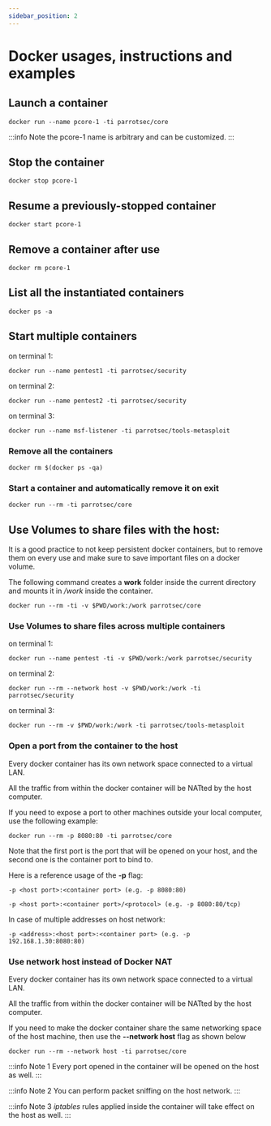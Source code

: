 ```yaml
---
sidebar_position: 2
---
```


# Docker usages, instructions and examples 

## Launch a container

    docker run --name pcore-1 -ti parrotsec/core

:::info Note
  the pcore-1 name is arbitrary and can be customized.
:::

## Stop the container

    docker stop pcore-1

## Resume a previously-stopped container

    docker start pcore-1

## Remove a container after use

    docker rm pcore-1

## List all the instantiated containers

    docker ps -a

## Start multiple containers

on terminal 1:

    docker run --name pentest1 -ti parrotsec/security

on terminal 2: 
    
    docker run --name pentest2 -ti parrotsec/security

on terminal 3: 
    
    docker run --name msf-listener -ti parrotsec/tools-metasploit

### Remove all the containers

    docker rm $(docker ps -qa)

### Start a container and automatically remove it on exit

    docker run --rm -ti parrotsec/core

## Use Volumes to share files with the host:

It is a good practice to not keep persistent docker containers, but to remove them on every use and make sure to save important files on a docker volume.

The following command creates a **work** folder inside the current directory and mounts it in */work* inside the container.

    docker run --rm -ti -v $PWD/work:/work parrotsec/core

### Use Volumes to share files across multiple containers

on terminal 1:

    docker run --name pentest -ti -v $PWD/work:/work parrotsec/security

on terminal 2: 

    docker run --rm --network host -v $PWD/work:/work -ti parrotsec/security

on terminal 3: 
    
    docker run --rm -v $PWD/work:/work -ti parrotsec/tools-metasploit

### Open a port from the container to the host

Every docker container has its own network space connected to a virtual LAN.

All the traffic from within the docker container will be NATted by the host computer.

If you need to expose a port to other machines outside your local computer, use the following example:

    docker run --rm -p 8080:80 -ti parrotsec/core

Note that the first port is the port that will be opened on your host, and the second one is the container port to bind to.

Here is a reference usage of the **-p** flag:

    -p <host port>:<container port> (e.g. -p 8080:80)

    -p <host port>:<container port>/<protocol> (e.g. -p 8080:80/tcp)

In case of multiple addresses on host network:

    -p <address>:<host port>:<container port> (e.g. -p 192.168.1.30:8080:80)

### Use network host instead of Docker NAT

Every docker container has its own network space connected to a virtual LAN.

All the traffic from within the docker container will be NATted by the host computer.

If you need to make the docker container share the same networking space of the host machine, then use the **--network host** flag as shown below

    docker run --rm --network host -ti parrotsec/core

:::info Note 1
  Every port opened in the container will be opened on the host as well.
:::

:::info Note 2
  You can perform packet sniffing on the host network.
:::

:::info Note 3
  *iptables* rules applied inside the container will take effect on the host as well.
:::
